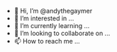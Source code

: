 - 👋 Hi, I’m @andythegaymer
- 👀 I’m interested in ...
- 🌱 I’m currently learning ...
- 💞️ I’m looking to collaborate on ...
- 📫 How to reach me ...

<!---
andythegaymer/andythegaymer is a ✨ special ✨ repository because its `README.md` (this file) appears on your GitHub profile.
You can click the Preview link to take a look at your changes.
--->
